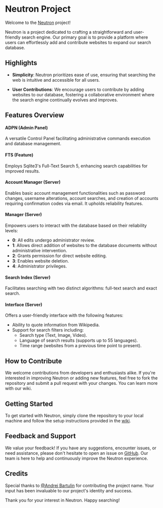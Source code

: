 # Neutron Project

Welcome to the [Neutron](https://lithicsoft.github.io/neutron) project!

Neutron is a project dedicated to crafting a straightforward and user-friendly search engine. Our primary goal is to provide a platform where users can effortlessly add and contribute websites to expand our search database.

## Highlights

- **Simplicity**: Neutron prioritizes ease of use, ensuring that searching the web is intuitive and accessible for all users.
  
- **User Contributions**: We encourage users to contribute by adding websites to our database, fostering a collaborative environment where the search engine continually evolves and improves.

## Features Overview

#### ADPN (Admin Panel)
A versatile Control Panel facilitating administrative commands execution and database management.

#### FTS (Feature)
Employs Sqlite3's Full-Text Search 5, enhancing search capabilities for improved results.

#### Account Manager (Server)
Enables basic account management functionalities such as password changes, username alterations, account searches, and creation of accounts requiring confirmation codes via email. It upholds reliability features.

#### Manager (Server)
Empowers users to interact with the database based on their reliability levels:
- **0**: All edits undergo administrator review.
- **1**: Allows direct addition of websites to the database documents without administrative intervention.
- **2**: Grants permission for direct website editing.
- **3**: Enables website deletion.
- **4**: Administrator privileges.

#### Search Index (Server)
Facilitates searching with two distinct algorithms: full-text search and exact search.

#### Interface (Server)
Offers a user-friendly interface with the following features:
- Ability to quote information from Wikipedia.
- Support for search filters including:
  - Search type (Text, Image, Video).
  - Language of search results (supports up to 55 languages).
  - Time range (websites from a previous time point to present).

## How to Contribute

We welcome contributions from developers and enthusiasts alike. If you're interested in improving Neutron or adding new features, feel free to fork the repository and submit a pull request with your changes. You can learn more with our wiki.

## Getting Started

To get started with Neutron, simply clone the repository to your local machine and follow the setup instructions provided in the [wiki](https://github.com/Lithicsoft/Neutron/wiki).

## Feedback and Support

We value your feedback! If you have any suggestions, encounter issues, or need assistance, please don't hesitate to open an issue on [GitHub](https://github.com/Lithicsoft/Neutron/issues). Our team is here to help and continuously improve the Neutron experience.

## Credits

Special thanks to [@Andrej Bartulin](https://github.com/Andrej123456789/) for contributing the project name. Your input has been invaluable to our project's identity and success.

Thank you for your interest in Neutron. Happy searching!
